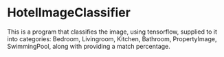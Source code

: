 # HotelImageClassifier
This is a program that classifies the image, using tensorflow, supplied to it into categories: Bedroom, Livingroom, Kitchen, Bathroom, PropertyImage, SwimmingPool, along with providing a match percentage.

